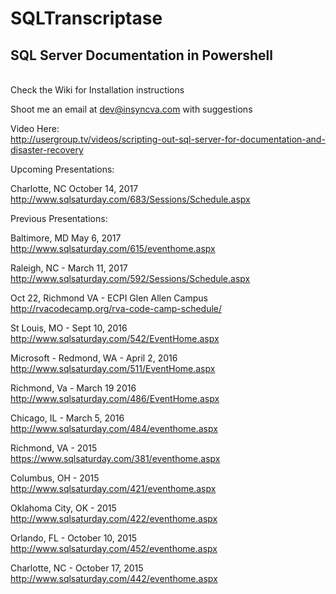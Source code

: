 # SQLTranscriptase 
<h2>SQL Server Documentation in Powershell</h2><br>
Check the Wiki for Installation instructions

Shoot me an email at dev@insyncva.com with suggestions

Video Here:<br>
http://usergroup.tv/videos/scripting-out-sql-server-for-documentation-and-disaster-recovery

Upcoming Presentations:

Charlotte, NC October 14, 2017<br>
http://www.sqlsaturday.com/683/Sessions/Schedule.aspx

Previous Presentations:

Baltimore, MD May 6, 2017<br>
http://www.sqlsaturday.com/615/eventhome.aspx

Raleigh, NC - March 11, 2017<br>
http://www.sqlsaturday.com/592/Sessions/Schedule.aspx

Oct 22, Richmond VA - ECPI Glen Allen Campus<br>
http://rvacodecamp.org/rva-code-camp-schedule/

St Louis, MO - Sept 10, 2016<br>
http://www.sqlsaturday.com/542/EventHome.aspx

Microsoft - Redmond, WA - April 2, 2016<br>
http://www.sqlsaturday.com/511/EventHome.aspx

Richmond, Va  - March 19 2016<br>
http://www.sqlsaturday.com/486/EventHome.aspx

Chicago, IL - March 5, 2016<br>
http://www.sqlsaturday.com/484/eventhome.aspx

Richmond, VA - 2015<br>
https://www.sqlsaturday.com/381/eventhome.aspx

Columbus, OH - 2015<br>
http://www.sqlsaturday.com/421/eventhome.aspx

Oklahoma City, OK - 2015<br>
http://www.sqlsaturday.com/422/eventhome.aspx

Orlando, FL - October 10, 2015<br>
http://www.sqlsaturday.com/452/eventhome.aspx

Charlotte, NC - October 17, 2015<br>
http://www.sqlsaturday.com/442/eventhome.aspx

